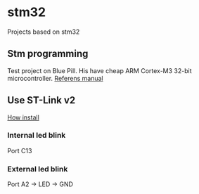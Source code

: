 # stm32
Projects based on stm32

## Stm programming

Test project on Blue Pill. 
His have cheap ARM Cortex-M3 32-bit microcontroller.
[Referens manual](https://github.com/Xelisale/stm32/stm32f103c8t6_reference_manual.pdf)

## Use ST-Link v2
    
[How install](https://freeelectron.ro/installing-st-link-v2-to-flash-stm32-targets-on-linux/)

### Internal led blink

Port C13

### External led blink

Port A2 -> LED -> GND